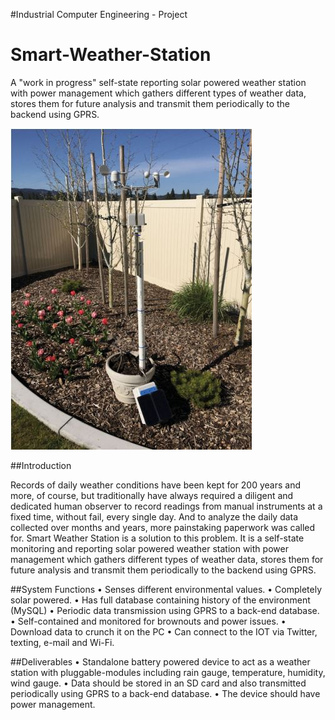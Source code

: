 #Industrial Computer Engineering - Project

# Smart-Weather-Station
A "work in progress" self-state reporting solar powered weather station with power management which gathers different types of weather data, stores them for future analysis and transmit them periodically to the backend using GPRS.

![Smart Weather Sattion](https://github.com/KajanM/Smart-Weather-Station/blob/master/SmartWeatherStation.JPG?raw=true)

##Introduction

Records of daily weather conditions have been kept for 200 years and more, of course, but traditionally have always required a diligent and dedicated human observer to record readings from manual instruments at a fixed time, without fail, every single day. And to analyze the daily data collected over months and years, more painstaking paperwork was called for. Smart Weather Station is a solution to this problem. It is a self-state monitoring and reporting solar powered weather station with power management which gathers different types of weather data, stores them for future analysis and transmit them periodically to the backend using GPRS.

##System Functions
•	Senses different environmental values.
•	Completely solar powered.
•	Has full database containing history of the environment (MySQL)
•	Periodic data transmission using GPRS to a back-end database.
•	Self-contained and monitored for brownouts and power issues.
•	Download data to crunch it on the PC
•	Can connect to the IOT via Twitter, texting, e-mail and Wi-Fi.

##Deliverables
•	Standalone battery powered device to act as a weather station with pluggable-modules including rain gauge, temperature, humidity, wind gauge.
•	Data should be stored in an SD card and also transmitted periodically using GPRS to a back-end database.
•	The device should have power management.
